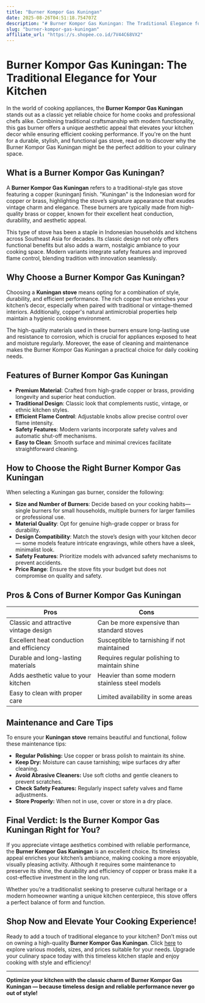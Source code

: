 ```yaml
---
title: "Burner Kompor Gas Kuningan"
date: 2025-08-26T04:51:18.754707Z
description: "# Burner Kompor Gas Kuningan: The Traditional Elegance for Your Kitchen..."
slug: "burner-kompor-gas-kuningan"
affiliate_url: "https://s.shopee.co.id/7V44C68VX2"
---
```

# Burner Kompor Gas Kuningan: The Traditional Elegance for Your Kitchen

In the world of cooking appliances, the **Burner Kompor Gas Kuningan** stands out as a classic yet reliable choice for home cooks and professional chefs alike. Combining traditional craftsmanship with modern functionality, this gas burner offers a unique aesthetic appeal that elevates your kitchen decor while ensuring efficient cooking performance. If you're on the hunt for a durable, stylish, and functional gas stove, read on to discover why the Burner Kompor Gas Kuningan might be the perfect addition to your culinary space.

## What is a Burner Kompor Gas Kuningan?

A **Burner Kompor Gas Kuningan** refers to a traditional-style gas stove featuring a copper (kuningan) finish. "Kuningan" is the Indonesian word for copper or brass, highlighting the stove’s signature appearance that exudes vintage charm and elegance. These burners are typically made from high-quality brass or copper, known for their excellent heat conduction, durability, and aesthetic appeal.

This type of stove has been a staple in Indonesian households and kitchens across Southeast Asia for decades. Its classic design not only offers functional benefits but also adds a warm, nostalgic ambiance to your cooking space. Modern variants integrate safety features and improved flame control, blending tradition with innovation seamlessly.

## Why Choose a Burner Kompor Gas Kuningan?

Choosing a **Kuningan stove** means opting for a combination of style, durability, and efficient performance. The rich copper hue enriches your kitchen’s decor, especially when paired with traditional or vintage-themed interiors. Additionally, copper's natural antimicrobial properties help maintain a hygienic cooking environment.

The high-quality materials used in these burners ensure long-lasting use and resistance to corrosion, which is crucial for appliances exposed to heat and moisture regularly. Moreover, the ease of cleaning and maintenance makes the Burner Kompor Gas Kuningan a practical choice for daily cooking needs.

## Features of Burner Kompor Gas Kuningan

- **Premium Material**: Crafted from high-grade copper or brass, providing longevity and superior heat conduction.
- **Traditional Design**: Classic look that complements rustic, vintage, or ethnic kitchen styles.
- **Efficient Flame Control**: Adjustable knobs allow precise control over flame intensity.
- **Safety Features**: Modern variants incorporate safety valves and automatic shut-off mechanisms.
- **Easy to Clean**: Smooth surface and minimal crevices facilitate straightforward cleaning.

## How to Choose the Right Burner Kompor Gas Kuningan

When selecting a Kuningan gas burner, consider the following:

- **Size and Number of Burners**: Decide based on your cooking habits—single burners for small households, multiple burners for larger families or professional use.
- **Material Quality**: Opt for genuine high-grade copper or brass for durability.
- **Design Compatibility**: Match the stove’s design with your kitchen decor — some models feature intricate engravings, while others have a sleek, minimalist look.
- **Safety Features**: Prioritize models with advanced safety mechanisms to prevent accidents.
- **Price Range**: Ensure the stove fits your budget but does not compromise on quality and safety.

## Pros & Cons of Burner Kompor Gas Kuningan

| Pros                                            | Cons                                     |
|-------------------------------------------------|------------------------------------------|
| Classic and attractive vintage design        | Can be more expensive than standard stoves   |
| Excellent heat conduction and efficiency     | Susceptible to tarnishing if not maintained |
| Durable and long-lasting materials          | Requires regular polishing to maintain shine  |
| Adds aesthetic value to your kitchen       | Heavier than some modern stainless steel models |
| Easy to clean with proper care             | Limited availability in some areas             |

## Maintenance and Care Tips

To ensure your **Kuningan stove** remains beautiful and functional, follow these maintenance tips:

- **Regular Polishing:** Use copper or brass polish to maintain its shine.
- **Keep Dry:** Moisture can cause tarnishing; wipe surfaces dry after cleaning.
- **Avoid Abrasive Cleaners:** Use soft cloths and gentle cleaners to prevent scratches.
- **Check Safety Features:** Regularly inspect safety valves and flame adjustments.
- **Store Properly:** When not in use, cover or store in a dry place.

## Final Verdict: Is the Burner Kompor Gas Kuningan Right for You?

If you appreciate vintage aesthetics combined with reliable performance, the **Burner Kompor Gas Kuningan** is an excellent choice. Its timeless appeal enriches your kitchen’s ambiance, making cooking a more enjoyable, visually pleasing activity. Although it requires some maintenance to preserve its shine, the durability and efficiency of copper or brass make it a cost-effective investment in the long run.

Whether you’re a traditionalist seeking to preserve cultural heritage or a modern homeowner wanting a unique kitchen centerpiece, this stove offers a perfect balance of form and function.

## Shop Now and Elevate Your Cooking Experience!

Ready to add a touch of traditional elegance to your kitchen? Don’t miss out on owning a high-quality **Burner Kompor Gas Kuningan**. Click [here](https://s.shopee.co.id/7V44C68VX2) to explore various models, sizes, and prices suitable for your needs. Upgrade your culinary space today with this timeless kitchen staple and enjoy cooking with style and efficiency!

---

**Optimize your kitchen with the classic charm of Burner Kompor Gas Kuningan — because timeless design and reliable performance never go out of style!**